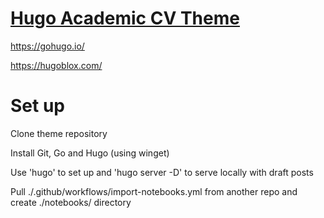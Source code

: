 # [Hugo Academic CV Theme](https://github.com/HugoBlox/theme-academic-cv)
https://gohugo.io/

https://hugoblox.com/

# Set up
Clone theme repository

Install Git, Go and Hugo (using winget)

Use 'hugo' to set up and 'hugo server -D' to serve locally with draft posts

Pull ./.github/workflows/import-notebooks.yml from another repo and create ./notebooks/ directory

